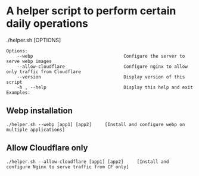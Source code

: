 # A helper script to perform certain daily operations

./helper.sh [OPTIONS]

    Options:
        --webp                                  Configure the server to serve webp images
        --allow-cloudflare                      Configure nginx to allow only traffic from Cloudflare
        --version                               Display version of this script
        -h , --help                             Display this help and exit
    Examples:
    
 
 ## Webp installation 
```./helper.sh --webp [app1] [app2]		[Install and configure webp on multiple applications]```

 ## Allow Cloudflare only
```./helper.sh --allow-cloudflare [app1] [app2]		[Install and configure Nginx to serve traffic from CF only]```
